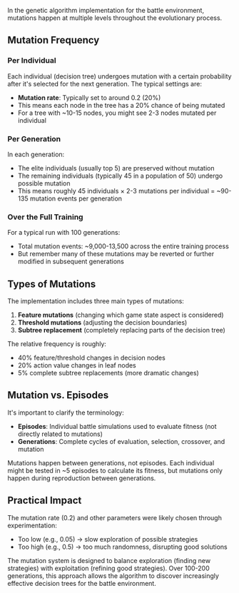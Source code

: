 In the genetic algorithm implementation for the battle environment, mutations happen at multiple levels throughout the evolutionary process. 

## Mutation Frequency

### Per Individual

Each individual (decision tree) undergoes mutation with a certain probability after it's selected for the next generation. The typical settings are:

- **Mutation rate**: Typically set to around 0.2 (20%)
- This means each node in the tree has a 20% chance of being mutated
- For a tree with ~10-15 nodes, you might see 2-3 nodes mutated per individual

### Per Generation

In each generation:
- The elite individuals (usually top 5) are preserved without mutation
- The remaining individuals (typically 45 in a population of 50) undergo possible mutation
- This means roughly 45 individuals × 2-3 mutations per individual = ~90-135 mutation events per generation

### Over the Full Training

For a typical run with 100 generations:
- Total mutation events: ~9,000-13,500 across the entire training process
- But remember many of these mutations may be reverted or further modified in subsequent generations

## Types of Mutations

The implementation includes three main types of mutations:

1. **Feature mutations** (changing which game state aspect is considered)
2. **Threshold mutations** (adjusting the decision boundaries)
3. **Subtree replacement** (completely replacing parts of the decision tree)

The relative frequency is roughly:
- 40% feature/threshold changes in decision nodes
- 20% action value changes in leaf nodes
- 5% complete subtree replacements (more dramatic changes)

## Mutation vs. Episodes

It's important to clarify the terminology:

- **Episodes**: Individual battle simulations used to evaluate fitness (not directly related to mutations)
- **Generations**: Complete cycles of evaluation, selection, crossover, and mutation

Mutations happen between generations, not episodes. Each individual might be tested in ~5 episodes to calculate its fitness, but mutations only happen during reproduction between generations.

## Practical Impact

The mutation rate (0.2) and other parameters were likely chosen through experimentation:
- Too low (e.g., 0.05) → slow exploration of possible strategies
- Too high (e.g., 0.5) → too much randomness, disrupting good solutions

The mutation system is designed to balance exploration (finding new strategies) with exploitation (refining good strategies). Over 100-200 generations, this approach allows the algorithm to discover increasingly effective decision trees for the battle environment.
